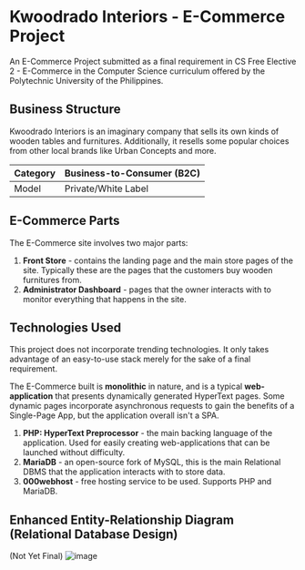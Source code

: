 # Kwoodrado Interiors - E-Commerce Project

An E-Commerce Project submitted as a final requirement in CS Free Elective 2 - E-Commerce in the Computer Science
curriculum offered by the Polytechnic University of the Philippines.

## Business Structure

Kwoodrado Interiors is an imaginary company that sells its own kinds of wooden tables and furnitures. Additionally,
it resells some popular choices from other local brands like Urban Concepts and more.

| Category | Business-to-Consumer (B2C) |
|----------|----------------------------|
| Model    | Private/White Label        |

## E-Commerce Parts

The E-Commerce site involves two major parts:

1. **Front Store** - contains the landing page and the main store pages of the site. Typically these are the pages that the customers buy wooden furnitures from.
1. **Administrator Dashboard** - pages that the owner interacts with to monitor everything that happens in the site.

## Technologies Used

This project does not incorporate trending technologies. It only takes advantage of an easy-to-use stack merely for
the sake of a final requirement.

The E-Commerce built is **monolithic** in nature, and is a typical **web-application** that presents dynamically
generated HyperText pages. Some dynamic pages incorporate asynchronous requests to gain the benefits of a Single-Page App,
but the application overall isn't a SPA.

1. **PHP: HyperText Preprocessor** - the main backing language of the application. Used for easily creating web-applications
that can be launched without difficulty.
1. **MariaDB** - an open-source fork of MySQL, this is the main Relational DBMS that the application interacts with to store
data.
3. **000webhost** - free hosting service to be used. Supports PHP and MariaDB.

## Enhanced Entity-Relationship Diagram (Relational Database Design)

(Not Yet Final)
![image](https://user-images.githubusercontent.com/57407875/118975651-d12c8e80-b9a6-11eb-942a-18d0e7341198.png)
